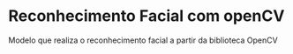 # Reconhecimento Facial com openCV
Modelo que realiza o reconhecimento facial a partir da biblioteca OpenCV
